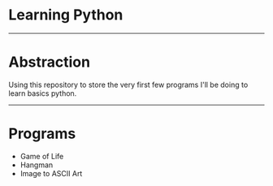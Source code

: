 # Learning Python

---

# Abstraction
Using this repository to store the very first few programs I'll be doing to learn basics python. 

---

# Programs
- Game of Life
- Hangman
- Image to ASCII Art

